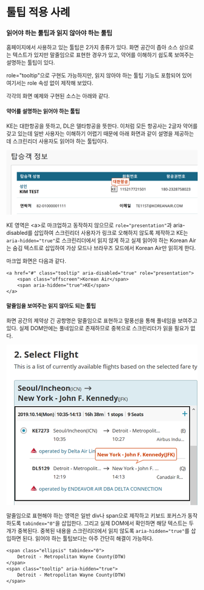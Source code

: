 # 툴팁 적용 사례

### 읽어야 하는 툴팁과 읽지 않아야 하는 툴팁

홈페이지에서 사용하고 있는 툴팁은 2가지 종류가 있다. 화면 공간이 좁아 소스 상으로는 텍스트가 있지만 말줄임으로 표현한 경우가 있고, 약어를 이해하기 쉽도록 보여주는 설명하는 툴팁이 있다. 

role="tooltip"으로 구현도 가능하지만, 읽지 않아야 하는 툴팁 기능도 포함되어 있어 여기서는 role 속성 없이 제작해 보았다.

각각의 화면 예제와 구현된 소스는 아래와 같다.

#### 약어를 설명하는 읽어야 하는 툴팁

KE는 대한항공을 뜻하고, DL은 델타항공을 뜻한다. 이처럼 모든 항공사는 2글자 약어를 갖고 있는데 일반 사용자는 이해하기 어렵기 때문에 아래 화면과 같이 설명을 제공하는데 스크린리더 사용자도 읽어야 하는 툴팁이다.

![](../../.gitbook/assets/image%20%2822%29.png)

KE 영역은 &lt;a&gt;로 마크업하고 동작하지 않으므로 `role="presentation"`과 aria-disabled를 삽입하여 스크린리더 사용자가 링크로 오해하지 않도록 제작하고 KE는 `aria-hidden="true"`로 스크린리더에서 읽지 않게 하고 실제 읽어야 하는 Korean Air는 숨김 텍스트로 삽입하여 가상 모드나 브라우즈 모드에서 Korean Air만 읽히게 한다.

마크업 화면은 다음과 같다.

```markup
<a href="#" class="tooltip" aria-disabled="true" role="presentation">
    <span class="offscreen">Korean Air</span>
    <span aria-hidden="true">KE</span>
</a>
```

#### 말줄임을 보여주는 읽지 않아도 되는 툴팁

화면 공간의 제약상 긴 공항명은 말줄임으로 표현하고 말풍선을 통해 풀네임을 보여주고 있다. 실제 DOM안에는 풀네임으로 존재하므로 중복으로 스크린리더가 읽을 필요가 없다.

![](../../.gitbook/assets/image%20%2815%29.png)

말줄임으로 표현해야 하는 영역은 일반 div나 span으로 제작하고 키보드 포커스가 동작하도록 `tabindex="0"`을 삽입한다. 그리고 실제 DOM에서 확인하면 해당 텍스트는 두 개가 중복된다. 중복된 내용을 스크린리더에서 읽지 않도록 `aria-hidden="true"`를 삽입하면 된다. 읽어야 하는 툴팁보다는 아주 간단히 해결이 가능하다.

```markup
<span class="ellipsis" tabindex="0">
    Detroit - Metropolitan Wayne County(DTW)
</span>
<span class="tooltip" aria-hidden="true">
    Detroit - Metropolitan Wayne County(DTW)
</span>
```

